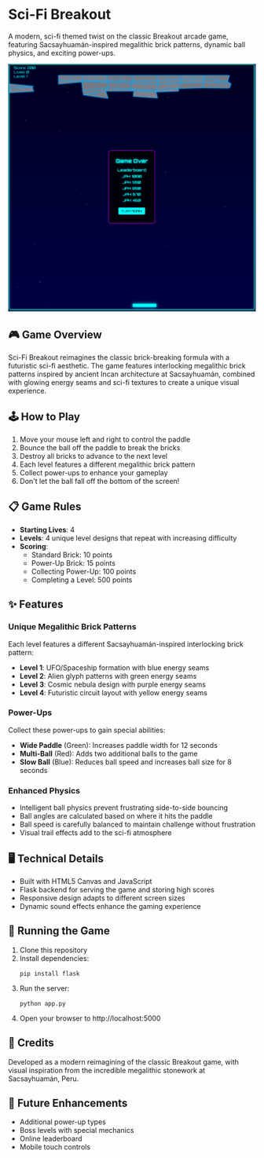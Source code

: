 # Sci-Fi Breakout

A modern, sci-fi themed twist on the classic Breakout arcade game, featuring Sacsayhuamán-inspired megalithic brick patterns, dynamic ball physics, and exciting power-ups.

![Game Screenshot](screenshots/game-screenshot.png)


## 🎮 Game Overview

Sci-Fi Breakout reimagines the classic brick-breaking formula with a futuristic sci-fi aesthetic. The game features interlocking megalithic brick patterns inspired by ancient Incan architecture at Sacsayhuamán, combined with glowing energy seams and sci-fi textures to create a unique visual experience.

## 🕹️ How to Play

1. Move your mouse left and right to control the paddle
2. Bounce the ball off the paddle to break the bricks
3. Destroy all bricks to advance to the next level
4. Each level features a different megalithic brick pattern
5. Collect power-ups to enhance your gameplay
6. Don't let the ball fall off the bottom of the screen!

## 📋 Game Rules

- **Starting Lives**: 4
- **Levels**: 4 unique level designs that repeat with increasing difficulty
- **Scoring**:
  - Standard Brick: 10 points
  - Power-Up Brick: 15 points
  - Collecting Power-Up: 100 points
  - Completing a Level: 500 points

## ✨ Features

### Unique Megalithic Brick Patterns
Each level features a different Sacsayhuamán-inspired interlocking brick pattern:
- **Level 1**: UFO/Spaceship formation with blue energy seams
- **Level 2**: Alien glyph patterns with green energy seams
- **Level 3**: Cosmic nebula design with purple energy seams
- **Level 4**: Futuristic circuit layout with yellow energy seams

### Power-Ups
Collect these power-ups to gain special abilities:

- **Wide Paddle** (Green): Increases paddle width for 12 seconds
- **Multi-Ball** (Red): Adds two additional balls to the game
- **Slow Ball** (Blue): Reduces ball speed and increases ball size for 8 seconds

### Enhanced Physics
- Intelligent ball physics prevent frustrating side-to-side bouncing
- Ball angles are calculated based on where it hits the paddle
- Ball speed is carefully balanced to maintain challenge without frustration
- Visual trail effects add to the sci-fi atmosphere

## 🖥️ Technical Details

- Built with HTML5 Canvas and JavaScript
- Flask backend for serving the game and storing high scores
- Responsive design adapts to different screen sizes
- Dynamic sound effects enhance the gaming experience

## 🚀 Running the Game

1. Clone this repository
2. Install dependencies:
   ```
   pip install flask
   ```
3. Run the server:
   ```
   python app.py
   ```
4. Open your browser to http://localhost:5000

## 🎨 Credits

Developed as a modern reimagining of the classic Breakout game, with visual inspiration from the incredible megalithic stonework at Sacsayhuamán, Peru.

## 👾 Future Enhancements

- Additional power-up types
- Boss levels with special mechanics
- Online leaderboard
- Mobile touch controls

